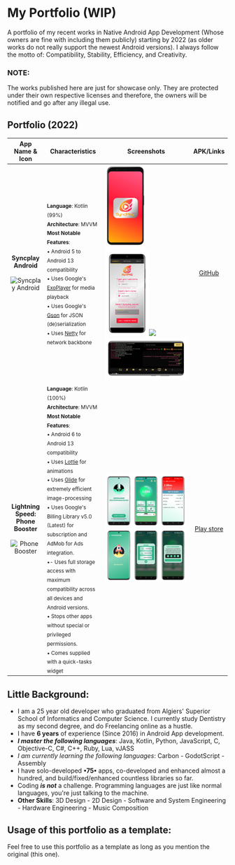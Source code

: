 # My Portfolio (WIP)
A portfolio of my recent works in Native Android App Development (Whose owners are fine with including them publicly) starting by 2022 (as older works do not really support the newest Android versions). I always follow the motto of: Compatibility, Stability, Efficiency, and Creativity.

### NOTE:
The works published here are just for showcase only. They are protected under their own respective licenses and therefore, the owners will be notified and go after any illegal use.

## Portfolio (2022)
App Name & Icon | Characteristics | Screenshots | APK/Links
:-: | --- | --- | :-:
****Syncplay Android****<br><br><img title="Syncplay Android" src="https://github.com/chromaticnoob/syncplay-android/blob/master/art/LOGO.png?raw=true" width="150"> |<sub>**Language**: Kotlin (99%)<br>**Architecture**: MVVM <br>**Most Notable Features**:<br>• Android 5 to Android 13 compatibility<br>• Uses Google's [ExoPlayer](https://github.com/google/ExoPlayer) for media playback<br>• Uses Google's [Gson](https://github.com/google/gson) for JSON (de)serialization<br>• Uses [Netty](https://netty.io/) for network backbone</sub>| <img src="https://raw.githubusercontent.com/Reddnek/syncplay-android/master/art/SS1.png" width="92"><img src="https://raw.githubusercontent.com/Reddnek/syncplay-android/master/art/SS2.png" width="100"><img src="https://raw.githubusercontent.com/Reddnek/syncplay-android/master/art/SS4.png" width="100"><br><img src="https://raw.githubusercontent.com/Reddnek/syncplay-android/master/art/SS3.png" width="300">| [GitHub](https://github.com/Reddnek/syncplay-android)
****Lightning Speed: Phone Booster****<br><br><img title="Phone Booster" src="https://play-lh.googleusercontent.com/GPRqfXvcbS0bMFo3eesT-oczX5x407rB2G3ChcNgzEquUBXeVyEAwuLradOeLwxRb8w=w240-h480-rw" width="140"> |<sub>**Language**: Kotlin (100%)<br>**Architecture**: MVVM <br>**Most Notable Features**:<br>• Android 6 to Android 13 compatibility<br>• Uses [Lottie](https://github.com/airbnb/lottie-android) for animations<br>• Uses [Glide](https://github.com/bumptech/glide) for extremely efficient image-processing<br>• Uses Google's Billing Library v5.0 (Latest) for subscription and AdMob for Ads integration.<br>•- Uses full storage access with maximum compatibility across all devices and Android versions.<br>• Stops other apps without special or privileged permissions.<br>• Comes supplied with a quick-tasks widget</sub> | <img src="https://github.com/Reddnek/my-portfolio/blob/main/art/phonebooster/01_samsung-galaxys20-pink-portrait.png?raw=true" width="33%"><img src="https://github.com/Reddnek/my-portfolio/blob/main/art/phonebooster/02_samsung-galaxys20-pink-portrait.png?raw=true" width="33%"><img src="https://github.com/Reddnek/my-portfolio/blob/main/art/phonebooster/06_samsung-galaxys20-pink-portrait.png?raw=true" width="33%"><img src="https://github.com/Reddnek/my-portfolio/blob/main/art/phonebooster/10_samsung-galaxys20-pink-portrait.png?raw=true" width="33%"><img src="https://github.com/Reddnek/my-portfolio/blob/main/art/phonebooster/24_samsung-galaxys20-pink-portrait.png?raw=true" width="33%"><img src="https://github.com/Reddnek/my-portfolio/blob/main/art/phonebooster/29_samsung-galaxys20-pink-portrait.png?raw=true" width="33%">| [Play store](https://play.google.com/store/apps/details?id=com.lightningspeed.phoneboost)

## Little Background:
- I am a 25 year old developer who graduated from Algiers' Superior School of Informatics and Computer Science. I currently study Dentistry as my second degree, and do Freelancing online as a hustle.
- I have **6 years** of experience (Since 2016) in Android App development.
- **_I master the following languages_**: Java, Kotlin, Python, JavaScript, C, Objective-C, C#, C++, Ruby, Lua, vJASS
- _I am currently learning the following languages_: Carbon - GodotScript - Assembly
- I have solo-developed **•75•** apps, co-developed and enhanced almost a hundred, and build/fixed/enhanced countless libraries so far.
- Coding _**is not**_ a challenge. Programming languages are just like normal languages, you're just talking to the machine.
- **Other Skills**: 3D Design - 2D Design - Software and System Engineering - Hardware Engineering - Music Composition


## Usage of this portfolio as a template: 
Feel free to use this portfolio as a template as long as you mention the original (this one).
